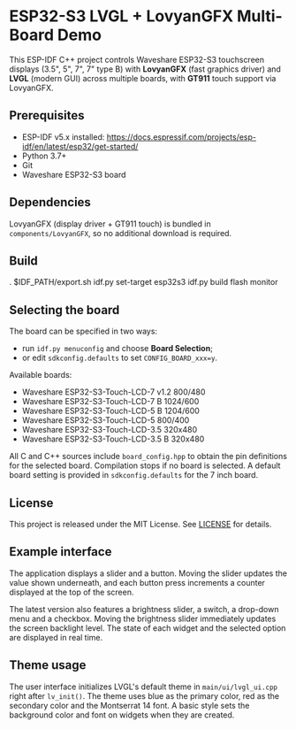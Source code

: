 # ESP32-S3 LVGL + LovyanGFX Multi-Board Demo

This ESP-IDF C++ project controls Waveshare ESP32-S3 touchscreen displays (3.5", 5", 7", 7" type B) with **LovyanGFX** (fast graphics driver) and **LVGL** (modern GUI) across multiple boards, with **GT911** touch support via LovyanGFX.

## Prerequisites

- ESP-IDF v5.x installed: https://docs.espressif.com/projects/esp-idf/en/latest/esp32/get-started/
- Python 3.7+
- Git
- Waveshare ESP32-S3 board

## Dependencies

LovyanGFX (display driver + GT911 touch) is bundled in
`components/LovyanGFX`, so no additional download is required.

## Build

. $IDF_PATH/export.sh
idf.py set-target esp32s3
idf.py build flash monitor

## Selecting the board

The board can be specified in two ways:

- run `idf.py menuconfig` and choose **Board Selection**;
- or edit `sdkconfig.defaults` to set `CONFIG_BOARD_xxx=y`.

Available boards:
- Waveshare ESP32-S3-Touch-LCD-7	v1.2	800/480
- Waveshare ESP32-S3-Touch-LCD-7	B		1024/600
- Waveshare ESP32-S3-Touch-LCD-5	B		1204/600
- Waveshare ESP32-S3-Touch-LCD-5			800/400
- Waveshare ESP32-S3-Touch-LCD-3.5 			320x480
- Waveshare ESP32-S3-Touch-LCD-3.5	B		320x480

All C and C++ sources include `board_config.hpp` to obtain the pin definitions for the selected board.
Compilation stops if no board is selected. A default board setting is provided in `sdkconfig.defaults` for the 7 inch board.

## License

This project is released under the MIT License. See [LICENSE](LICENSE) for details.

## Example interface

The application displays a slider and a button. Moving the slider updates the value shown underneath, and each button press increments a counter displayed at the top of the screen.

The latest version also features a brightness slider, a switch, a drop-down menu and a checkbox.
Moving the brightness slider immediately updates the screen backlight level.
The state of each widget and the selected option are displayed in real time.

## Theme usage

The user interface initializes LVGL's default theme in `main/ui/lvgl_ui.cpp` right after
`lv_init()`. The theme uses blue as the primary color, red as the secondary color
and the Montserrat 14 font. A basic style sets the background color and font on
widgets when they are created.

